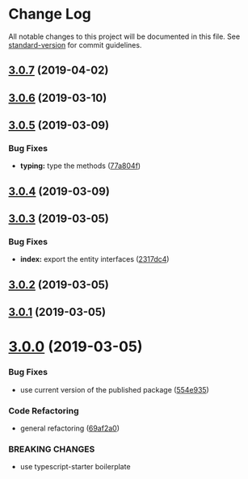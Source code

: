 # Change Log

All notable changes to this project will be documented in this file. See [standard-version](https://github.com/conventional-changelog/standard-version) for commit guidelines.

<a name="3.0.7"></a>
## [3.0.7](https://github.com/openjam-eu/openjam-logic-rules/compare/v3.0.6...v3.0.7) (2019-04-02)



<a name="3.0.6"></a>
## [3.0.6](https://github.com/openjam-eu/openjam-logic-rules/compare/v3.0.5...v3.0.6) (2019-03-10)



<a name="3.0.5"></a>
## [3.0.5](https://github.com/openjam-eu/openjam-logic-rules/compare/v3.0.4...v3.0.5) (2019-03-09)


### Bug Fixes

* **typing:** type the methods ([77a804f](https://github.com/openjam-eu/openjam-logic-rules/commit/77a804f))



<a name="3.0.4"></a>
## [3.0.4](https://github.com/openjam-eu/openjam-logic-rules/compare/v3.0.3...v3.0.4) (2019-03-09)



<a name="3.0.3"></a>
## [3.0.3](https://github.com/openjam-eu/openjam-logic-rules/compare/v3.0.2...v3.0.3) (2019-03-05)


### Bug Fixes

* **index:** export the entity interfaces ([2317dc4](https://github.com/openjam-eu/openjam-logic-rules/commit/2317dc4))



<a name="3.0.2"></a>
## [3.0.2](https://github.com/openjam-eu/openjam-logic-rules/compare/v3.0.1...v3.0.2) (2019-03-05)



<a name="3.0.1"></a>
## [3.0.1](https://github.com/openjam-eu/openjam-logic-rules/compare/v3.0.0...v3.0.1) (2019-03-05)



<a name="3.0.0"></a>
# [3.0.0](https://github.com/openjam-eu/openjam-logic-rules/compare/v2.1.1...v3.0.0) (2019-03-05)


### Bug Fixes

* use current version of the published package ([554e935](https://github.com/openjam-eu/openjam-logic-rules/commit/554e935))


### Code Refactoring

* general refactoring ([69af2a0](https://github.com/openjam-eu/openjam-logic-rules/commit/69af2a0))


### BREAKING CHANGES

* use typescript-starter boilerplate
